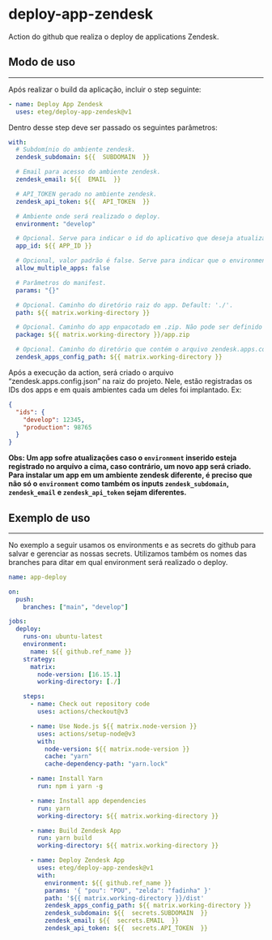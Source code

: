 # deploy-app-zendesk

Action do github que realiza o deploy de applications Zendesk.

## Modo de uso

---

Após realizar o build da aplicação, incluir o step seguinte:

```yaml
- name: Deploy App Zendesk
  uses: eteg/deploy-app-zendesk@v1
```

Dentro desse step deve ser passado os seguintes parâmetros:

```yaml
with:
  # Subdomínio do ambiente zendesk.
  zendesk_subdomain: ${{  SUBDOMAIN  }}

  # Email para acesso do ambiente zendesk.
  zendesk_email: ${{  EMAIL  }}

  # API_TOKEN gerado no ambiente zendesk.
  zendesk_api_token: ${{  API_TOKEN  }}

  # Ambiente onde será realizado o deploy.
  environment: "develop"

  # Opcional. Serve para indicar o id do aplicativo que deseja atualizar.
  app_id: ${{ APP_ID }}

  # Opcional, valor padrão é false. Serve para indicar que o environment escolhido pode ter múltiplas copias do mesmo aplicativo.
  allow_multiple_apps: false

  # Parâmetros do manifest.
  params: "{}"

  # Opcional. Caminho do diretório raiz do app. Default: './'.
  path: ${{ matrix.working-directory }}

  # Opcional. Caminho do app enpacotado em .zip. Não pode ser definido em conjunto com 'path'.
  package: ${{ matrix.working-directory }}/app.zip

  # Opcional. Caminho do diretório que contém o arquivo zendesk.apps.config.json. Default: '/'.
  zendesk_apps_config_path: ${{ matrix.working-directory }}
```

Após a execução da action, será criado o arquivo “zendesk.apps.config.json” na raiz do projeto. Nele, estão registradas os IDs dos apps e em quais ambientes cada um deles foi implantado. Ex:

```json
{
  "ids": {
    "develop": 12345,
    "production": 98765
  }
}
```

**Obs: Um app sofre atualizações caso o `environment` inserido esteja registrado no arquivo a cima, caso contrário, um novo app será criado. Para instalar um app em um ambiente zendesk diferente, é preciso que não só o `environment` como também os inputs `zendesk_subdomain`, `zendesk_email` e `zendesk_api_token` sejam diferentes.**

## Exemplo de uso

---

No exemplo a seguir usamos os environments e as secrets do github para salvar e gerenciar as nossas secrets. Utilizamos também os nomes das branches para ditar em qual environment será realizado o deploy.

```yaml
name: app-deploy

on:
  push:
    branches: ["main", "develop"]

jobs:
  deploy:
    runs-on: ubuntu-latest
    environment:
      name: ${{ github.ref_name }}
    strategy:
      matrix:
        node-version: [16.15.1]
        working-directory: [./]

    steps:
      - name: Check out repository code
        uses: actions/checkout@v3

      - name: Use Node.js ${{ matrix.node-version }}
        uses: actions/setup-node@v3
        with:
          node-version: ${{ matrix.node-version }}
          cache: "yarn"
          cache-dependency-path: "yarn.lock"

      - name: Install Yarn
        run: npm i yarn -g

      - name: Install app dependencies
        run: yarn
        working-directory: ${{ matrix.working-directory }}

      - name: Build Zendesk App
        run: yarn build
        working-directory: ${{ matrix.working-directory }}

      - name: Deploy Zendesk App
        uses: eteg/deploy-app-zendesk@v1
        with:
          environment: ${{ github.ref_name }}
          params: '{ "pou": "POU", "zelda": "fadinha" }'
          path: '${{ matrix.working-directory }}/dist'
          zendesk_apps_config_path: ${{ matrix.working-directory }}
          zendesk_subdomain: ${{  secrets.SUBDOMAIN  }}
          zendesk_email: ${{  secrets.EMAIL  }}
          zendesk_api_token: ${{  secrets.API_TOKEN  }}
```

